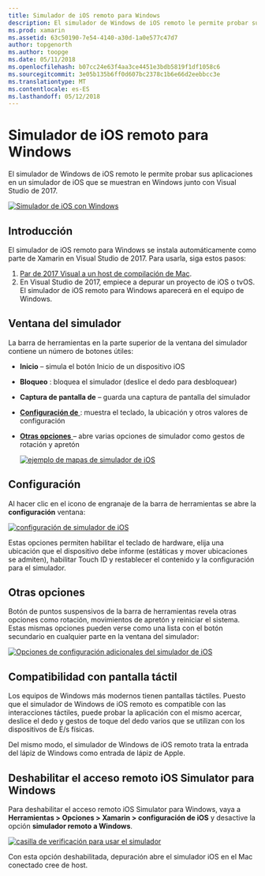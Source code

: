 ```yaml
---
title: Simulador de iOS remoto para Windows
description: El simulador de Windows de iOS remoto le permite probar sus aplicaciones en un simulador de iOS que se muestran en Windows junto con Visual Studio de 2017.
ms.prod: xamarin
ms.assetid: 63c50190-7e54-4140-a30d-1a0e577c47d7
author: topgenorth
ms.author: toopge
ms.date: 05/11/2018
ms.openlocfilehash: b07cc24e63f4aa3ce4451e3bdb5819f1df1058c6
ms.sourcegitcommit: 3e05b135b6ff0d607bc2378c1b6e66d2eebbcc3e
ms.translationtype: MT
ms.contentlocale: es-ES
ms.lasthandoff: 05/12/2018
---
```

# <a name="remoted-ios-simulator-for-windows"></a>Simulador de iOS remoto para Windows

El simulador de Windows de iOS remoto le permite probar sus aplicaciones en un simulador de iOS que se muestran en Windows junto con Visual Studio de 2017.

[![](ios-simulator-images/hero-sml.png "Simulador de iOS con Windows")](ios-simulator-images/hero.png#lightbox)

## <a name="getting-started"></a>Introducción

El simulador de iOS remoto para Windows se instala automáticamente como parte de Xamarin en Visual Studio de 2017. Para usarla, siga estos pasos:

1. [Par de 2017 Visual a un host de compilación de Mac](~/ios/get-started/installation/windows/connecting-to-mac/index.md).
2. En Visual Studio de 2017, empiece a depurar un proyecto de iOS o tvOS. El simulador de iOS remoto para Windows aparecerá en el equipo de Windows.

## <a name="simulator-window"></a>Ventana del simulador

La barra de herramientas en la parte superior de la ventana del simulador contiene un número de botones útiles:

- **Inicio** – simula el botón Inicio de un dispositivo iOS
- **Bloqueo** : bloquea el simulador (deslice el dedo para desbloquear)
- **Captura de pantalla de** – guarda una captura de pantalla del simulador
- [**Configuración de** ](#settings) : muestra el teclado, la ubicación y otros valores de configuración
- [**Otras opciones** ](#other-options) – abre varias opciones de simulador como gestos de rotación y apretón

    [![](ios-simulator-images/maps-app-sml.png "ejemplo de mapas de simulador de iOS")](ios-simulator-images/maps-app.png#lightbox)

## <a name="settings"></a>Configuración

Al hacer clic en el icono de engranaje de la barra de herramientas se abre la **configuración** ventana:

[![](ios-simulator-images/settings-sml.png "configuración de simulador de iOS")](ios-simulator-images/settings.png#lightbox)

Estas opciones permiten habilitar el teclado de hardware, elija una ubicación que el dispositivo debe informe (estáticas y mover ubicaciones se admiten), habilitar Touch ID y restablecer el contenido y la configuración para el simulador.

## <a name="other-options"></a>Otras opciones

Botón de puntos suspensivos de la barra de herramientas revela otras opciones como rotación, movimientos de apretón y reiniciar el sistema. Estas mismas opciones pueden verse como una lista con el botón secundario en cualquier parte en la ventana del simulador:

[![](ios-simulator-images/more-sml.png "Opciones de configuración adicionales del simulador de iOS")](ios-simulator-images/more.png#lightbox)

## <a name="touchscreen-support"></a>Compatibilidad con pantalla táctil

Los equipos de Windows más modernos tienen pantallas táctiles. Puesto que el simulador de Windows de iOS remoto es compatible con las interacciones táctiles, puede probar la aplicación con el mismo acercar, deslice el dedo y gestos de toque del dedo varios que se utilizan con los dispositivos de E/s físicas.

Del mismo modo, el simulador de Windows de iOS remoto trata la entrada del lápiz de Windows como entrada de lápiz de Apple.

## <a name="disabling-the-remoted-ios-simulator-for-windows"></a>Deshabilitar el acceso remoto iOS Simulator para Windows

Para deshabilitar el acceso remoto iOS Simulator para Windows, vaya a **Herramientas > Opciones > Xamarin > configuración de iOS** y desactive la opción **simulador remoto a Windows**.

[![](ios-simulator-images/options-sml.png "casilla de verificación para usar el simulador")](ios-simulator-images/options.png#lightbox)

Con esta opción deshabilitada, depuración abre el simulador iOS en el Mac conectado cree de host.
